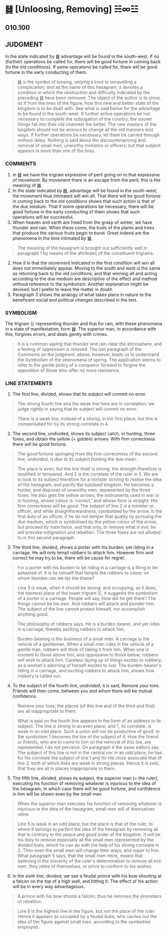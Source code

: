 # ䷧ [Unloosing, Removing] ☵∞☳

## 010.100

## JUDGMENT

In the state indicated by ䷧ advantage will be found in the south-west. If no (further) operations be called for, there will be good fortune in coming back (to the old conditions). If some operations be called for, there will be good fortune in the early conducting of them.

> ䷧ is the symbol of loosing, untying a knot or unravelling a complication; and as the name of this hexagram, it denotes a condition in which the obstruction and difficulty indicated by the preceding ䷧ have been removed. The object of the author is to show, as if from the lines of the figure, how this new and better state of the kingdom is to be dealt with. See what is said below for the advantage to be found in the south-west. If further active operations be not necessary to complete the subjugation of the country, the sooner things fall into their old channels the better. The new masters of the kingdom should not be anxious to change all the old manners and ways. If further operations be necessary, let them be carried through without delay. Nothing is said about the discountenancing and removal of small men, unworthy ministers or officers; but that subject appears in more than one of the lines.

### COMMENTS

1. In ䷧ we have the trigram expressive of peril going on to that expressive of movement. By movement there is an escape from the peril; this is the meaning of ䷧.
2. In the state indicated by ䷧, advantage will be found in the south-west; the movement thus intimated will win all. That there will be good fortune in coming back to the old conditions shows that such action is that of the due medium. That if some operations be necessary, there will be good fortune in the early conducting of them shows that such operations will be successful.
3. When heaven and earth are freed from the grasp of winter, we have thunder and rain. When these come, the buds of the plants and trees that produce the various fruits begin to burst. Great indeed are the phenomena in the time intimated by ䷧.

> The meaning of the hexagram is brought out sufficiently well in paragraph 1 by means of the attributes of the constituent trigrams.

2. How it is that the movement indicated in the first condition will win all does not immediately appear. Moving to the south and west is the same as returning back to the old conditions, and that winning all and acting according to the due medium are descriptive of the effect and method without reference to the symbolism. Another explanation might be devised; but I prefer to leave the matter in doubt.
3. Paragraph 3 shows the analogy of what takes place in nature to the beneficent social and political changes described in the text.

### SYMBOLISM

The trigram ☳ representing thunder and that for rain, with these phenomena in a state of manifestation, form ䷧. The superior man, in accordance with this, forgives errors, and deals gently with crimes.

> It is a common saying that thunder and rain clear the atmosphere, and a feeling of oppression is relieved. The last paragraph of the Comments on the judgment, above, however, leads us to understand the Symbolism of the phenomena of spring. The application seems to refer to the gentle policy of a conqueror forward to forgive the opposition of those who offer no more resistance.

### LINE STATEMENTS

1. The first line, divided, shows that its subject will commit no error.

> The strong fourth line and the weak line here are in correlation; we judge rightly in saying that its subject will commit no error.

> There is a weak line, instead of a strong, in the first place; but this is compensated for by its strong correlate in 4.

2. The second line, undivided, shows its subject catch, in hunting, three foxes, and obtain the yellow (= golden) arrows. With firm correctness there will be good fortune.

> The good fortune springing from the firm correctness of the second line, undivided, is due to its subject holding the due mean.

> The place is even, but the line itself is strong; the strength therefore is modified or tempered. And 2 is the correlate of the ruler in 5. We are to look to its subject therefore for a minister striving to realise the idea of the hexagram, and pacify the subdued kingdom. He becomes a hunter, and disposes of unworthy men, represented by the three foxes. He also gets the yellow arrows, the instruments used in war or in hunting, whose colour is 'correct,' and whose form is straight. His firm correctness will be good. The subject of line 2 is a minister or officer; and while straightforwardness, symbolised by the arrow, is the first duty of an officer, if he do not temper that quality by pursuing the due medium, which is symbolised by the yellow colour of the arrow, but proceed by main force, and that only, to remove what is evil, he will provoke indignation and rebellion. The three foxes are not alluded to in this second paragraph.

3. The third line, divided, shows a porter with his burden, yet riding in a carriage. He will only tempt robbers to attack him. However firm and correct he may try to be, there will be cause for regret.

> For a porter with his burden to be riding in a carriage is a thing to be ashamed of. It is he himself that tempts the robbers to come; on whom besides can we lay the blame?

> Line 3 is weak, when it should be strong; and occupying, as it does, the topmost place of the lower trigram ☵, it suggests the symbolism of a porter in a carriage. People will say, How did he get there? The things cannot be his own. And robbers will attack and plunder him. The subject of the line cannot protect himself, nor accomplish anything good.

> The philosophy of robbery says, He is a burden-bearer, and yet rides in a carriage, thereby exciting robbers to attack him.

> Burden-bearing is the business of a small man. A carriage is the vehicle of a gentleman. When a small man rides in the vehicle of a gentle man, robbers will think of taking it from him. When one is insolent to those above him, and oppressive to those below, robbers will wish to attack him. Careless laying up of things excites to robbery, as a woman's adorning of herself excites to lust. The burden-bearer's riding in a carriage, and exciting robbers to attack him, shows how robbery is called out.

4. To the subject of the fourth line, undivided, it is said, Remove your toes. Friends will then come, between you and whom there will be mutual confidence.

> Remove your toes; the places (of this line and of the third and first) are all inappropriate to them.

> What is said on the fourth line appears in the form of an address to its subject. The line is strong in an even place, and 1, its correlate, is weak in an odd place. Such a union will not be productive of good. In the symbolism 1 becomes the toe of the subject of 4. How the friend or friends, who are to come to him on the removal of this toe, are represented, I do not perceive. On paragraph 4 the same editors say; The subject of this line is not in the central nor in an odd place; he has for his correlate the subject of line 1 and for his close associate that of line 3, both of which lines are weak in strong places. Hence it is said, that they are all in places inappropriate to them.

5. The fifth line, divided, shows its subject, the superior man (= the ruler), executing his function of removing whatever is injurious to the idea of the hexagram, in which case there will he good fortune, and confidence in him will be shown even by the small men.

> When the superior man executes his function of removing whatever is injurious to the idea of the hexagram, small men will of themselves retire.

> Line 5 is weak in an odd place; but the place is that of the ruler, to whom it belongs to perfect the idea of the hexagram by removing all that is contrary to the peace and good order of the kingdom. It will be his duty to remove especially all the small men represented by the divided lines, which he can do with the help of his strong correlate in 2. Then even the small men will change their ways, and repair to him. What paragraph 5 says, that the small men retire, means that believing in the sincerity of the ruler's determination to remove all evil men, they retire of themselves, or strive to conform to his wishes.

6. In the sixth line, divided, we see a feudal prince with his bow shooting at a falcon on the top of a high wall, and hitting it. The effect of his action will be in every way advantageous.

> A prince with his bow shoots a falcon; thus he removes the promoters of rebellion.

> Line 6 is the highest line in the figure, but not the place of the ruler. Hence it appears as occupied by a feudal duke, who carries out the idea of the figure against small men, according to the symbolism employed.

